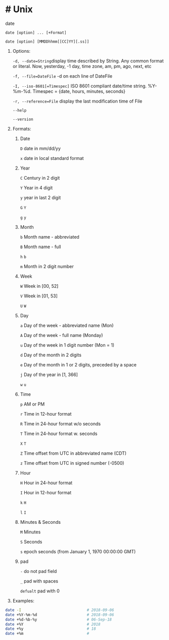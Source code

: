 # # Unix

date

`date [option] ... [+Format]`

`date [option] [MMDDhhmm[[CC]YY][.ss]]`

1. Options:

   `-d, --date=String`display time described by String. Any common format or literal. Now, yesterday,  -1 day, time zone, am, pm, ago, next, etc

   `-f, --file=DateFile`			-d on each line of DateFile

   `-I, --iso-8601[=Timespec]`		ISO 8601 compliant date/time string. %Y-%m-%d. Timespec = {date, hours, minutes, seconds}

   `-r, --reference=File`			display the last modification time of File

   `--help`

   `--version`

2. Formats:

   1. Date

      `D`							date in mm/dd/yy

      `x`							date in local standard format

   2. Year

      `C`							Century in 2 digit

      `Y`							Year in 4 digit

      `y`							year in last 2 digit

      `G`							`Y`

      `g`							`y`

   3. Month

      `b`							Month name - abbreviated

      `B`							Month name - full

      `h`							`b`

      `m`							Month in 2 digit number

   4. Week

      `W`							Week in [00, 52]

      `V`							Week in [01, 53]

      `U`							`W`

   5. Day

      `a`							Day of the week - abbreviated name (Mon)

      `A`							Day of the week - full name (Monday)

      `u`							Day of the week in 1 digit number (Mon = 1)

      `d`							Day of the month in 2 digits

      `e`							Day of the month in 1 or 2 digits, preceded by a space

      `j`							Day of the year in [1, 366]

      `w`							`u`

   6. Time

      `p`							AM or PM

      `r`							Time in 12-hour format

      `R`							Time in 24-hour format w/o seconds

      `T`							Time in 24-hour format w. seconds

      `X`							`T`

      `Z`							Time offset from UTC in abbreviated name (CDT)

      `z`							Time offset from UTC in signed number (-0500)

   7. Hour

      `H`							Hour in 24-hour format

      `I`							Hour in 12-hour format

      `k`							`H`

      `l`							`I`

   8. Minutes & Seconds

      `M`							Minutes

      `S`							Seconds

      `s`							epoch seconds  (from January 1, 1970 00:00:00 GMT)

   9. pad

      `-`							do not pad field

      `_`							pad with spaces

      `defualt`					pad with 0

3. Examples:

```bash
date -I 							# 2018-09-06
date +%Y-%m-%d 						# 2018-09-06
date +%d-%b-%y 						# 06-Sep-18
date +%Y 							# 2018
date +%y							# 18
date +%m							#

```

